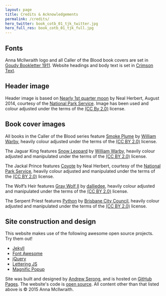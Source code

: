 ```yaml
---
layout: page
title: Credits & Acknowledgements
permalink: /credits/
hero_twitter: book_cotb_01_tjk_twitter.jpg
hero_full_res: book_cotb_01_tjk_full.jpg
---
```

## Fonts

Anna McIlwraith logo and all Caller of the Blood book covers are set in [Goudy Bookletter 1911](http://www.fontsquirrel.com/fonts/Goudy-Bookletter-1911). Website headings and body text is set in [Crimson Text](https://www.google.com/fonts/specimen/Crimson+Text).

## Header image

Header image is based on [Nearly 1st quarter moon](https://www.flickr.com/photos/yellowstonenps/15705631692/in/album-72157645930394446/) by Neal Herbert, August 2014, courtesy of the [National Park Service](https://www.flickr.com/photos/yellowstonenps/). Image has been used and colour adjusted under the terms of the [(CC By 2.0)](https://creativecommons.org/licenses/by/2.0/) license.

## Book cover images

All books in the Caller of the Blood series feature [Smoke Plume](https://www.flickr.com/photos/wwarby/11774542195/in/album-72157639434131913/) by [William Warby](https://www.flickr.com/photos/wwarby/), heavily colour adjusted under the terms of the [(CC BY 2.0)](https://creativecommons.org/licenses/by/2.0/) license.

The Jaguar King features [Snow Leopard](https://www.flickr.com/photos/wwarby/3278227075/) by [William Warby](https://www.flickr.com/photos/wwarby/), heavily colour adjusted and manipulated under the terms of the [(CC BY 2.0)](https://creativecommons.org/licenses/by/2.0/) license.

The Jackal Prince features [Coyote](https://www.flickr.com/photos/yellowstonenps/15725741555/in/album-72157647629154591/) by Neal Herbert, courtesy of the [National Park Service](https://www.flickr.com/photos/yellowstonenps/), heavily colour adjusted and manipulated under the terms of the [(CC BY 2.0)](https://creativecommons.org/licenses/by/2.0/) license.

The Wolf’s Heir features [Gray Wolf II](https://www.flickr.com/photos/dalliedee/2993568176/) by [dalliedee](https://www.flickr.com/photos/dalliedee/), heavily colour adjusted and manipulated under the terms of the [(CC BY 2.0)](https://creativecommons.org/licenses/by/2.0/) license.

The Serpent Priest features [Python](https://www.flickr.com/photos/brisbanecitycouncil/8025631030/) by [Brisbane City Council](https://www.flickr.com/photos/brisbanecitycouncil/), heavily colour adjusted and manipulated under the terms of the [(CC BY 2.0)](https://creativecommons.org/licenses/by/2.0/) license.

## Site construction and design

This website makes use of the following awesome open source projects. Try them out!

-	[Jekyll](https://jekyllrb.com/)
-	[Font Awesome](https://fortawesome.github.io/Font-Awesome/)
-	[jQuery](http://jquery.com/)
-	[Lettering JS](http://letteringjs.com/)
-	[Magnific Popup](http://dimsemenov.com/plugins/magnific-popup/)

Site was built and designed by [Andrew Serong](http://www.andrewserong.com), and is hosted on [GitHub Pages](https://pages.github.com/). The website's code is [open source](https://github.com/andrewserong/annamcilwraith/). All content other than that listed above is &copy; 2015 Anna McIlwraith.